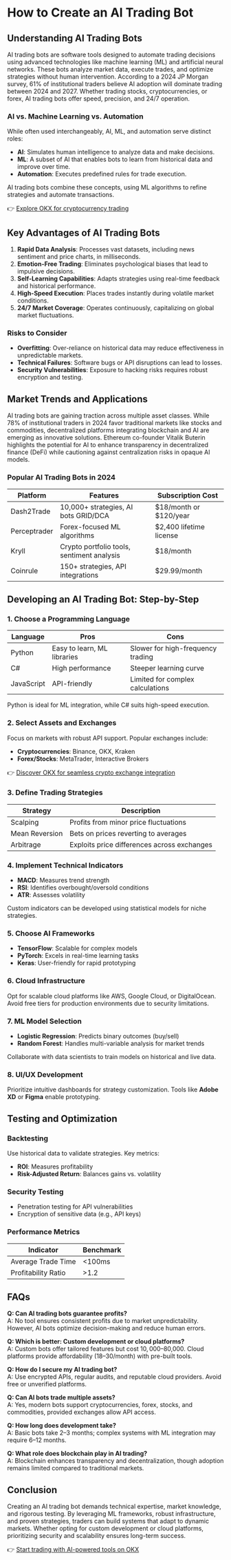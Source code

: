 # How to Create an AI Trading Bot  

## Understanding AI Trading Bots  

AI trading bots are software tools designed to automate trading decisions using advanced technologies like machine learning (ML) and artificial neural networks. These bots analyze market data, execute trades, and optimize strategies without human intervention. According to a 2024 JP Morgan survey, 61% of institutional traders believe AI adoption will dominate trading between 2024 and 2027. Whether trading stocks, cryptocurrencies, or forex, AI trading bots offer speed, precision, and 24/7 operation.  

### AI vs. Machine Learning vs. Automation  

While often used interchangeably, AI, ML, and automation serve distinct roles:  
- **AI**: Simulates human intelligence to analyze data and make decisions.  
- **ML**: A subset of AI that enables bots to learn from historical data and improve over time.  
- **Automation**: Executes predefined rules for trade execution.  

AI trading bots combine these concepts, using ML algorithms to refine strategies and automate transactions.  

👉 [Explore OKX for cryptocurrency trading](https://bit.ly/okx-bonus)  

## Key Advantages of AI Trading Bots  

1. **Rapid Data Analysis**: Processes vast datasets, including news sentiment and price charts, in milliseconds.  
2. **Emotion-Free Trading**: Eliminates psychological biases that lead to impulsive decisions.  
3. **Self-Learning Capabilities**: Adapts strategies using real-time feedback and historical performance.  
4. **High-Speed Execution**: Places trades instantly during volatile market conditions.  
5. **24/7 Market Coverage**: Operates continuously, capitalizing on global market fluctuations.  

### Risks to Consider  

- **Overfitting**: Over-reliance on historical data may reduce effectiveness in unpredictable markets.  
- **Technical Failures**: Software bugs or API disruptions can lead to losses.  
- **Security Vulnerabilities**: Exposure to hacking risks requires robust encryption and testing.  

## Market Trends and Applications  

AI trading bots are gaining traction across multiple asset classes. While 78% of institutional traders in 2024 favor traditional markets like stocks and commodities, decentralized platforms integrating blockchain and AI are emerging as innovative solutions. Ethereum co-founder Vitalik Buterin highlights the potential for AI to enhance transparency in decentralized finance (DeFi) while cautioning against centralization risks in opaque AI models.  

### Popular AI Trading Bots in 2024  

| Platform         | Features                          | Subscription Cost       |  
|------------------|-----------------------------------|-------------------------|  
| Dash2Trade       | 10,000+ strategies, AI bots GRID/DCA| $18/month or $120/year |  
| Perceptrader     | Forex-focused ML algorithms         | $2,400 lifetime license |  
| Kryll            | Crypto portfolio tools, sentiment analysis | $18/month |  
| Coinrule         | 150+ strategies, API integrations   | $29.99/month           |  

## Developing an AI Trading Bot: Step-by-Step  

### 1. Choose a Programming Language  

| Language     | Pros                          | Cons                     |  
|--------------|-------------------------------|--------------------------|  
| Python       | Easy to learn, ML libraries   | Slower for high-frequency trading |  
| C#           | High performance              | Steeper learning curve   |  
| JavaScript   | API-friendly                  | Limited for complex calculations |  

Python is ideal for ML integration, while C# suits high-speed execution.  

### 2. Select Assets and Exchanges  

Focus on markets with robust API support. Popular exchanges include:  
- **Cryptocurrencies**: Binance, OKX, Kraken  
- **Forex/Stocks**: MetaTrader, Interactive Brokers  

👉 [Discover OKX for seamless crypto exchange integration](https://bit.ly/okx-bonus)  

### 3. Define Trading Strategies  

| Strategy           | Description                          |  
|--------------------|--------------------------------------|  
| Scalping           | Profits from minor price fluctuations|  
| Mean Reversion    | Bets on prices reverting to averages |  
| Arbitrage          | Exploits price differences across exchanges |  

### 4. Implement Technical Indicators  

- **MACD**: Measures trend strength  
- **RSI**: Identifies overbought/oversold conditions  
- **ATR**: Assesses volatility  

Custom indicators can be developed using statistical models for niche strategies.  

### 5. Choose AI Frameworks  

- **TensorFlow**: Scalable for complex models  
- **PyTorch**: Excels in real-time learning tasks  
- **Keras**: User-friendly for rapid prototyping  

### 6. Cloud Infrastructure  

Opt for scalable cloud platforms like AWS, Google Cloud, or DigitalOcean. Avoid free tiers for production environments due to security limitations.  

### 7. ML Model Selection  

- **Logistic Regression**: Predicts binary outcomes (buy/sell)  
- **Random Forest**: Handles multi-variable analysis for market trends  

Collaborate with data scientists to train models on historical and live data.  

### 8. UI/UX Development  

Prioritize intuitive dashboards for strategy customization. Tools like **Adobe XD** or **Figma** enable prototyping.  

## Testing and Optimization  

### Backtesting  

Use historical data to validate strategies. Key metrics:  
- **ROI**: Measures profitability  
- **Risk-Adjusted Return**: Balances gains vs. volatility  

### Security Testing  

- Penetration testing for API vulnerabilities  
- Encryption of sensitive data (e.g., API keys)  

### Performance Metrics  

| Indicator         | Benchmark          |  
|-------------------|--------------------|  
| Average Trade Time| <100ms             |  
| Profitability Ratio| >1.2               |  

## FAQs  

**Q: Can AI trading bots guarantee profits?**  
A: No tool ensures consistent profits due to market unpredictability. However, AI bots optimize decision-making and reduce human errors.  

**Q: Which is better: Custom development or cloud platforms?**  
A: Custom bots offer tailored features but cost $10,000–$80,000. Cloud platforms provide affordability ($18–$30/month) with pre-built tools.  

**Q: How do I secure my AI trading bot?**  
A: Use encrypted APIs, regular audits, and reputable cloud providers. Avoid free or unverified platforms.  

**Q: Can AI bots trade multiple assets?**  
A: Yes, modern bots support cryptocurrencies, forex, stocks, and commodities, provided exchanges allow API access.  

**Q: How long does development take?**  
A: Basic bots take 2–3 months; complex systems with ML integration may require 6–12 months.  

**Q: What role does blockchain play in AI trading?**  
A: Blockchain enhances transparency and decentralization, though adoption remains limited compared to traditional markets.  

## Conclusion  

Creating an AI trading bot demands technical expertise, market knowledge, and rigorous testing. By leveraging ML frameworks, robust infrastructure, and proven strategies, traders can build systems that adapt to dynamic markets. Whether opting for custom development or cloud platforms, prioritizing security and scalability ensures long-term success.  

👉 [Start trading with AI-powered tools on OKX](https://bit.ly/okx-bonus)